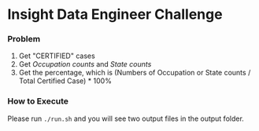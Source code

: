 # Insight Data Engineer Challenge
### Problem
1. Get "CERTIFIED" cases
2. Get *Occupation counts* and *State counts* 
3. Get the percentage, which is (Numbers of Occupation or State counts / Total Certified Case) * 100%

### How to Execute
Please run ```./run.sh``` and you will see two output files in the output folder.
